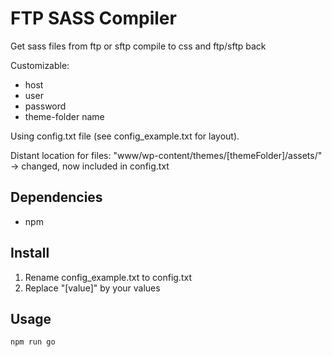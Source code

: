 # FTP SASS Compiler

Get sass files from ftp or sftp compile to css and ftp/sftp back

Customizable:
 * host
 * user
 * password
 * theme-folder name

Using config.txt file (see config_example.txt for layout).

Distant location for files: "www/wp-content/themes/[themeFolder]/assets/" -> changed, now included in config.txt

## Dependencies

 * npm

## Install

1. Rename config_example.txt to config.txt
2. Replace "[value]" by your values

## Usage

```bash
npm run go
```
